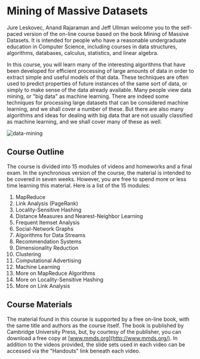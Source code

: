 # Mining of Massive Datasets
Jure Leskovec, Anand Rajaraman and Jeff Ullman welcome you to the self-paced version of the on-line course based on the book Mining of Massive Datasets. It is intended for people who have a reasonable undergraduate education in Computer Science, including courses in data structures, algorithms, databases, calculus, statistics, and linear algebra.

In this course, you will learn many of the interesting algorithms that have been developed for efficient processing of large amounts of data in order to extract simple and useful models of that data.  These techniques are often used to predict properties of future instances of the same sort of data, or simply to make sense of the data already available.  Many people view data mining, or "big data" as machine learning.  There are indeed some techniques for processing large datasets that can be considered machine learning, and we shall cover a number of these.  But there are also many algorithms and ideas for dealing with big data that are not usually classified as machine learning, and we shall cover many of these as well.

![data-mining](data-mining.jpeg)

## Course Outline
The course is divided into 15 modules of videos and homeworks and a final exam. In the synchronous version of the course, the material is intended to be covered in seven weeks. However, you are free to spend more or less time learning this material. Here is a list of the 15 modules:

1. MapReduce
2. Link Analysis (PageRank)
3. Locality-Sensitive Hashing
4. Distance Measures and Nearest-Neighbor Learning
5. Frequent Itemset Analysis
6. Social-Network Graphs
7. Algorithms for Data Streams
8. Recommendation Systems
9. Dimensionality Reduction
10. Clustering
11. Computational Advertising
12. Machine Learning
13. More on MapReduce Algorithms
14. More on Locality-Sensitive Hashing
15. More on Link Analysis

## Course Materials
The material found in this course is supported by a free on-line book, with the same title and authors as the course itself. The book is published by Cambridge University Press, but, by courtesy of the publisher, you can download a free copy at [www.mmds.org](http://www.mmds.org/). In addition to the videos provided, the slide sets used in each video can be accessed via the "Handouts" link beneath each video.
